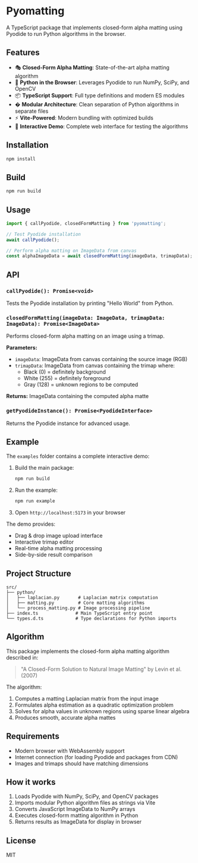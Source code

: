 # Pyomatting

A TypeScript package that implements closed-form alpha matting using Pyodide to run Python algorithms in the browser.

## Features

- 🎭 **Closed-Form Alpha Matting**: State-of-the-art alpha matting algorithm
- 🐍 **Python in the Browser**: Leverages Pyodide to run NumPy, SciPy, and OpenCV
- 📦 **TypeScript Support**: Full type definitions and modern ES modules
- �️ **Modular Architecture**: Clean separation of Python algorithms in separate files
- ⚡ **Vite-Powered**: Modern bundling with optimized builds
- 🎨 **Interactive Demo**: Complete web interface for testing the algorithms

## Installation

```bash
npm install
```

## Build

```bash
npm run build
```

## Usage

```typescript
import { callPyodide, closedFormMatting } from 'pyomatting';

// Test Pyodide installation
await callPyodide();

// Perform alpha matting on ImageData from canvas
const alphaImageData = await closedFormMatting(imageData, trimapData);
```

## API

### `callPyodide(): Promise<void>`

Tests the Pyodide installation by printing "Hello World" from Python.

### `closedFormMatting(imageData: ImageData, trimapData: ImageData): Promise<ImageData>`

Performs closed-form alpha matting on an image using a trimap.

**Parameters:**
- `imageData`: ImageData from canvas containing the source image (RGB)
- `trimapData`: ImageData from canvas containing the trimap where:
  - Black (0) = definitely background
  - White (255) = definitely foreground  
  - Gray (128) = unknown regions to be computed

**Returns:** ImageData containing the computed alpha matte

### `getPyodideInstance(): Promise<PyodideInterface>`

Returns the Pyodide instance for advanced usage.

## Example

The `examples` folder contains a complete interactive demo:

1. Build the main package:
   ```bash
   npm run build
   ```

2. Run the example:
   ```bash
   npm run example
   ```

3. Open `http://localhost:5173` in your browser

The demo provides:
- Drag & drop image upload interface
- Interactive trimap editor
- Real-time alpha matting processing
- Side-by-side result comparison

## Project Structure

```
src/
├── python/
│   ├── laplacian.py       # Laplacian matrix computation
│   ├── matting.py         # Core matting algorithms
│   └── process_matting.py # Image processing pipeline
├── index.ts              # Main TypeScript entry point
└── types.d.ts            # Type declarations for Python imports
```

## Algorithm

This package implements the closed-form alpha matting algorithm described in:

> "A Closed-Form Solution to Natural Image Matting" by Levin et al. (2007)

The algorithm:
1. Computes a matting Laplacian matrix from the input image
2. Formulates alpha estimation as a quadratic optimization problem
3. Solves for alpha values in unknown regions using sparse linear algebra
4. Produces smooth, accurate alpha mattes

## Requirements

- Modern browser with WebAssembly support
- Internet connection (for loading Pyodide and packages from CDN)
- Images and trimaps should have matching dimensions

## How it works

1. Loads Pyodide with NumPy, SciPy, and OpenCV packages
2. Imports modular Python algorithm files as strings via Vite
3. Converts JavaScript ImageData to NumPy arrays
4. Executes closed-form matting algorithm in Python
5. Returns results as ImageData for display in browser

## License

MIT
